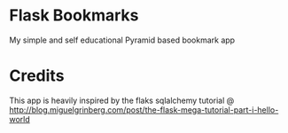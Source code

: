 Flask Bookmarks
===============

My simple and self educational Pyramid based bookmark app

Credits
=======

This app is heavily inspired by the flaks sqlalchemy tutorial @ http://blog.miguelgrinberg.com/post/the-flask-mega-tutorial-part-i-hello-world



